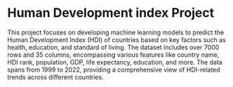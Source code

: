 # Human Development index Project

This project focuses on developing machine learning models to predict the Human Development Index (HDI) of countries based on key factors such as health, education, and standard of living. The dataset includes over 7000 rows and 35 columns, encompassing various features like country name, HDI rank, population, GDP, life expectancy, education, and more. The data spans from 1999 to 2022, providing a comprehensive view of HDI-related trends across different countries.

